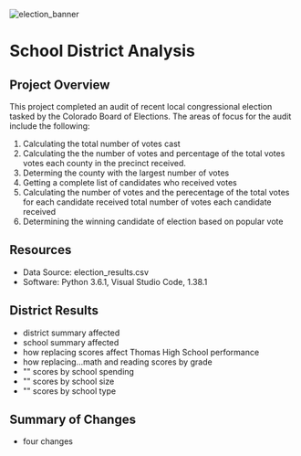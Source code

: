 ![election_banner](resources/election_banner.png)
# School District Analysis

## Project Overview
This project completed an audit of recent local congressional election tasked by the Colorado Board of Elections. The areas of focus for the audit include the following:

1. Calculating the total number of votes cast
2. Calculating the the number of votes and percentage of the total votes votes each county in the precinct received.
3. Determing the county with the largest number of votes
4. Getting a complete list of candidates who received votes
5. Calculating the number of votes and the perecentage of the total votes for each candidate received total number of votes each candidate received
6. Determining the winning candidate of election based on popular vote

## Resources
- Data Source: election_results.csv
- Software: Python 3.6.1, Visual Studio Code, 1.38.1

## District Results
- district summary affected
- school summary affected
- how replacing scores affect Thomas High School performance
- how replacing...math and reading scores by grade
- "" scores by school spending
- "" scores by school size
- "" scores by school type
## Summary of Changes
  - four changes
